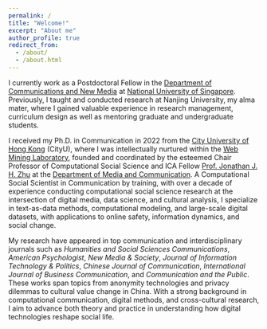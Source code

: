 ```yaml
---
permalink: /
title: "Welcome!"
excerpt: "About me"
author_profile: true
redirect_from: 
  - /about/
  - /about.html
---
```


I currently work as a Postdoctoral Fellow in the [Department of Communications and New Media](https://fass.nus.edu.sg/cnm/) at [National University of Singapore](https://nus.edu.sg/). Previously, I taught and conducted research at Nanjing University, my alma mater, where I gained valuable experience in research management, curriculum design as well as mentoring graduate and undergraduate students. 

I received my Ph.D. in Communication in 2022 from the [City University of Hong Kong](https://www.cityu.edu.hk/) (CityU), where I was intellectually nurtured within the [Web Mining Laboratory](http://weblab.com.cityu.edu.hk/blog/), founded and coordinated by the esteemed Chair Professor of Computational Social Science and ICA Fellow [Prof. Jonathan J. H. Zhu](https://scholar.google.com/citations?user=q41vFFQAAAAJ&hl=en) at the [Department of Media and Communication](https://www.cityu.edu.hk/com). A Computational Social Scientist in Communication by training, with over a decade of experience conducting computational social science research at the intersection of digital media, data science, and cultural analysis, I specialize in text-as-data methods, computational modeling, and large-scale digital datasets, with applications to online safety, information dynamics, and social change.

My research have appeared in top communication and interdisciplinary journals such as *Humanities and Social Sciences Communications*, *American Psychologist*, *New Media & Society*, *Journal of Information Technology & Politics*, *Chinese Journal of Communication*, *International Journal of Business Communication*, and *Communication and the Public*. These works span topics from anonymity technologies and privacy dilemmas to cultural value change in China. With a strong background in computational communication, digital methods, and cross-cultural research,  I aim to advance both theory and practice in understanding how digital technologies reshape social life.

<!-- ![amp](https://user-images.githubusercontent.com/13479560/192248602-d9331847-e450-4c34-a465-204e682620a4.png) -->
<!-- ![nms](https://user-images.githubusercontent.com/13479560/190389298-a3b1924d-b6aa-4c48-b75a-151f8b40d45e.png) -->

<script type='text/javascript' id='clustrmaps' src='https://cdn.clustrmaps.com/map_v2.js?cl=ffffff&w=a&t=tt&d=1h3_yqLtidGBKa77va7G0NQLX5vIy9hsyF0ATc-N8GQ'></script>

<!-- <a class="twitter-timeline" href="https://twitter.com/jssyczc?ref_src=twsrc%5Etfw">Recent Tweets by Zhicong Chen</a> <script async src="https://platform.twitter.com/widgets.js" charset="utf-8"></script> -->
